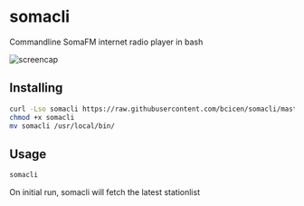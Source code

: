 # somacli

Commandline SomaFM internet radio player in bash

![screencap][screencap]

## Installing

```bash
curl -Lso somacli https://raw.githubusercontent.com/bcicen/somacli/master/somacli.sh
chmod +x somacli
mv somacli /usr/local/bin/
```

## Usage

```bash
somacli
```

On initial run, somacli will fetch the latest stationlist

[screencap]: http://i.imgur.com/yTYaqVA.png "somacli"

